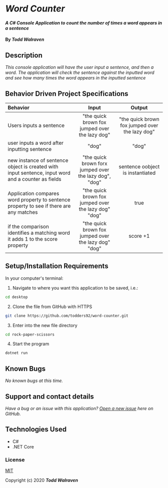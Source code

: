 # _Word Counter_

#### _A C# Console Application to count the number of times a word appears in a sentence_

#### By _**Todd Walraven**_



## Description

_This console application will have the user input a sentence, and then a word. The application will check the sentence against the inputted word and see how many times the word appears in the inputted sentence_

## Behavior Driven Project Specifications

| Behavior | Input | Output |
|:---|:---:|:---:|
|Users inputs a sentence|"the quick brown fox jumped over the lazy dog"|"the quick brown fox jumped over the lazy dog"|
|user inputs a word after inputting sentence|"dog"|"dog"|
|new instance of sentence object is created with input sentence, input word and a counter as fields|"the quick brown forx jumped over the lazy dog", "dog"|sentence oobject is instantiated|
|Application compares word property to sentence property to see if there are any matches|"the quick brown fox jumped over the lazy dog" "dog"|true|
|if the comparison identifies a matching word it adds 1 to the score property|"the quick brown fox jumped over the lazy dog" "dog"|score +1|

## Setup/Installation Requirements

In your computer's terminal:

1. Navigate to where you want this application to be saved, i.e.:
```sh
cd desktop
```
2. Clone the file from GitHub with HTTPS
```sh
git clone https://github.com/todders92/word-counter.git
```
3.  Enter into the new file directory
```sh
cd rock-paper-scissors
```
4.  Start the program
```sh
dotnet run
```

## Known Bugs

_No known bugs at this time._

## Support and contact details

_Have a bug or an issue with this application? [Open a new issue](https://github.com/todders92/word-counter/issues) here on GitHub._

## Technologies Used

* C#
* .NET Core

### License

[MIT](https://choosealicense.com/licenses/mit/)

Copyright (c) 2020 **_Todd Walraven_**